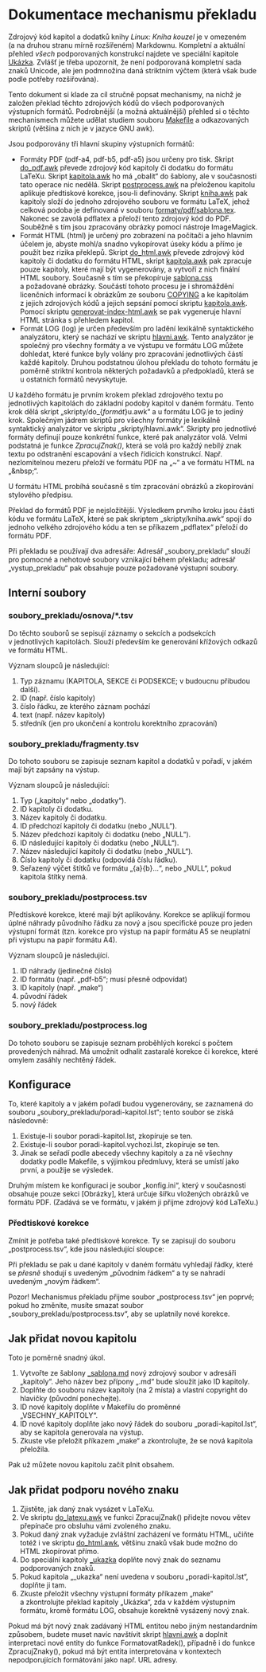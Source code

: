 <!--

Linux Kniha kouzel, dokumentace
Copyright (c) 2019 Singularis <singularis@volny.cz>

Toto dílo je dílem svobodné kultury; můžete ho šířit a modifikovat pod
podmínkami licence Creative Commons Attribution-ShareAlike 4.0 International
vydané neziskovou organizací Creative Commons. Text licence je přiložený
k tomuto projektu nebo ho můžete najít na webové adrese:

https://creativecommons.org/licenses/by-sa/4.0/

-->
# Dokumentace mechanismu překladu

Zdrojový kód kapitol a dodatků knihy *Linux: Kniha kouzel* je v omezeném
(a na druhou stranu mírně rozšířeném) Markdownu. Kompletní a aktuální přehled
*všech* podporovaných konstrukcí najdete ve speciální kapitole
[Ukázka](../kapitoly/_ukazka.md). Zvlášť je třeba upozornit, že není
podporovaná kompletní sada znaků Unicode, ale jen podmnožina daná striktním
výčtem (která však bude podle potřeby rozšiřována).

Tento dokument si klade za cíl stručně popsat mechanismy, na nichž je
založen překlad těchto zdrojových kódů do všech podporovaných výstupních
formátů. Podrobnější (a možná aktuálnější) přehled si o těchto mechanismech
můžete udělat studiem souboru [Makefile](../Makefile) a odkazovaných skriptů
(většina z nich je v jazyce GNU awk).

Jsou podporovány tři hlavní skupiny výstupních formátů:

* Formáty PDF (pdf-a4, pdf-b5, pdf-a5) jsou určeny pro tisk.
Skript [do\_pdf.awk](../skripty/do_pdf.awk) převede zdrojový kód kapitoly
či dodatku do formátu LaTeXu. Skript [kapitola.awk](../skripty/kapitola.awk)
ho má „obalit“ do šablony, ale v současnosti tato operace nic nedělá.
Skript [postprocess.awk](../skripty/postprocess.awk) na přeloženou kapitolu
aplikuje předtiskové korekce, jsou-li definovány.
Skript [kniha.awk](../skripty/kniha.awk) pak kapitoly složí do jednoho
zdrojového souboru ve formátu LaTeX, jehož celková podoba je definovaná
v souboru [formaty/pdf/sablona.tex](../formaty/pdf/sablona.tex).
Nakonec se zavolá pdflatex a přeloží tento zdrojový kód do PDF.
Souběžně s tím jsou zpracovány obrázky pomocí nástroje ImageMagick.
* Formát HTML (html) je určený pro zobrazení na počítači a jeho hlavním účelem
je, abyste mohl/a snadno vykopírovat úseky kódu a přímo je použít bez rizika
překlepů. Skript [do\_html.awk](../skripty/do_html.awk) převede zdrojový kód
kapitoly či dodatku do formátu HTML, skript [kapitola.awk](../skripty/kapitola.awk)
pak zpracuje pouze kapitoly, které mají být vygenerovány, a vytvoří z nich
finální HTML soubory. Současně s tím se překopíruje
[sablona.css](../formaty/html/sablona.css) a požadované obrázky.
Součástí tohoto procesu je i shromáždění licenčních informací k obrázkům
ze souboru [COPYING](../COPYING) a ke kapitolám z jejich zdrojových kódů
a jejich sepsání pomocí skriptu [kapitola.awk](../skripty/kapitola.awk).
Pomocí skriptu [generovat-index-html.awk](../skripty/generovat-index-html.awk)
se pak vygeneruje hlavní HTML stránka s přehledem kapitol.
* Formát LOG (log) je určen především pro ladění lexikálně syntaktického
analyzátoru, který se nachází ve skriptu [hlavni.awk](skripty/hlavni.awk).
Tento analyzátor je společný pro všechny formáty a ve výstupu ve formátu
LOG můžete dohledat, které funkce byly volány pro zpracování jednotlivých
částí každé kapitoly. Druhou podstatnou úlohou překladu do tohoto formátu
je poměrně striktní kontrola některých požadavků a předpokladů,
která se u ostatních formátů nevyskytuje.

U každého formátu je prvním krokem překlad zdrojového textu po jednotlivých kapitolách
do základní podoby kapitol v daném formátu. Tento krok dělá skript
„skripty/do\_{*formát*}u.awk“ a u formátu LOG je to jediný krok.
Společným jádrem skriptů pro všechny formáty je lexikálně syntaktický analyzátor
ve skriptu „skripty/hlavni.awk“. Skripty pro jednotlivé formáty definují pouze
konkrétní funkce, které pak analyzátor volá. Velmi podstatná je funkce
*ZpracujZnak()*, která se volá pro každý nebílý znak textu po
odstranění escapování a všech řídicích konstrukcí. Např. nezlomitelnou mezeru
přeloží ve formátu PDF na „\~“ a ve formátu HTML na „&amp;nbsp;“.

U formátu HTML probíhá současně s tím zpracování obrázků a zkopírování stylového předpisu.

Překlad do formátů PDF je nejsložitější. Výsledkem prvního kroku jsou části
kódu ve formátu LaTeX, které se pak skriptem „skripty/kniha.awk“ spojí do jednoho
velkého zdrojového kódu a ten se příkazem „pdflatex“ přeloží do formátu PDF.

Při překladu se používají dva adresáře: Adresář „soubory\_prekladu“ slouží pro
pomocné a nehotové soubory vznikající během překladu; adresář „vystup\_prekladu“
pak obsahuje pouze požadované výstupní soubory.

## Interní soubory

### soubory\_prekladu/osnova/\*.tsv

Do těchto souborů se sepisují záznamy o sekcích a podsekcích v jednotlivých
kapitolách. Slouží především ke generování křížových odkazů ve formátu HTML.

Význam sloupců je následující:

1. Typ záznamu (KAPITOLA, SEKCE či PODSEKCE; v budoucnu přibudou další).
2. ID (např. číslo kapitoly)
3. číslo řádku, ze kterého záznam pochází
4. text (např. název kapitoly)
5. středník (jen pro ukončení a kontrolu korektního zpracování)

### soubory\_prekladu/fragmenty.tsv

Do tohoto souboru se zapisuje seznam kapitol a dodatků v pořadí, v jakém mají
být zapsány na výstup.

Význam sloupců je následující:

1. Typ („kapitoly“ nebo „dodatky“).
2. ID kapitoly či dodatku.
3. Název kapitoly či dodatku.
4. ID předchozí kapitoly či dodatku (nebo „NULL“).
5. Název předchozí kapitoly či dodatku (nebo „NULL“).
6. ID následující kapitoly či dodatku (nebo „NULL“).
7. Název následující kapitoly či dodatku (nebo „NULL“).
8. Číslo kapitoly či dodatku (odpovídá číslu řádku).
9. Seřazený výčet štítků ve formátu „{a}{b}...“, nebo „NULL“, pokud kapitola štítky nemá.

### soubory\_prekladu/postprocess.tsv

Předtiskové korekce, které mají být aplikovány. Korekce se aplikují formou
úplné náhrady původního řádku za nový a jsou specifické pouze pro jeden
výstupní formát (tzn. korekce pro výstup na papír formátu A5 se neuplatní
při výstupu na papír formátu A4).

Význam sloupců je následující.

1. ID náhrady (jedinečné číslo)
2. ID formátu (např. „pdf-b5“; musí přesně odpovídat)
3. ID kapitoly (např. „make“)
4. původní řádek
5. nový řádek

### soubory\_prekladu/postprocess.log

Do tohoto souboru se zapisuje seznam proběhlých korekcí s počtem provedených
náhrad. Má umožnit odhalit zastaralé korekce či korekce, které omylem zasáhly
nechtěný řádek.

## Konfigurace

To, které kapitoly a v jakém pořadí budou vygenerovány, se zaznamená do souboru
„soubory\_prekladu/poradi-kapitol.lst“; tento soubor se získá následovně:

1. Existuje-li soubor poradi-kapitol.lst, zkopíruje se ten.
2. Existuje-li soubor poradi-kapitol.vychozi.lst, zkopíruje se ten.
3. Jinak se seřadí podle abecedy všechny kapitoly a za ně všechny dodatky podle Makefile, s výjimkou předmluvy, která se umístí jako první, a použije se výsledek.

Druhým místem ke konfiguraci je soubor „konfig.ini“, který v současnosti
obsahuje pouze sekci [Obrázky], která určuje šířku vložených obrázků
ve formátu PDF. (Zadává se ve formátu, v jakém ji přijme zdrojový kód LaTeXu.)

### Předtiskové korekce

Zmínit je potřeba také předtiskové korekce. Ty se zapisují do souboru
„postprocess.tsv“, kde jsou následující sloupce:


Při překladu se pak u dané kapitoly v daném formátu vyhledají řádky,
které se *přesně* shodují s uvedeným „původním řádkem“ a ty se nahradí
uvedeným „novým řádkem“.

Pozor! Mechanismus překladu přijme soubor „postprocess.tsv“ jen poprvé;
pokud ho změníte, musíte smazat soubor „soubory\_prekladu/postprocess.tsv“,
aby se uplatnily nové korekce.

## Jak přidat novou kapitolu

Toto je poměrně snadný úkol.

1. Vytvořte ze šablony [\_sablona.md](../kapitoly/_sablona.md) nový zdrojový soubor v adresáři „kapitoly“. Jeho název bez přípony „.md“ bude sloužit jako ID kapitoly.
2. Doplňte do souboru název kapitoly (na 2 místa) a vlastní copyright do hlavičky (původní ponechejte).
3. ID nové kapitoly doplňte v Makefilu do proměnné „VSECHNY\_KAPITOLY“.
4. ID nové kapitoly doplňte jako nový řádek do souboru „poradi-kapitol.lst“, aby se kapitola generovala na výstup.
5. Zkuste vše přeložit příkazem „make“ a zkontrolujte, že se nová kapitola přeložila.

Pak už můžete novou kapitolu začít plnit obsahem.

## Jak přidat podporu nového znaku

1. Zjistěte, jak daný znak vysázet v LaTeXu.
2. Ve skriptu [do\_latexu.awk](../skripty/do_latexu.awk) ve funkci ZpracujZnak() přidejte novou větev přepínače pro obsluhu vámi zvoleného znaku.
3. Pokud daný znak vyžaduje zvláštní zacházení ve formátu HTML, učiňte totéž i ve skriptu [do\_html.awk](../skripty/do_html.awk), většinu znaků však bude možno do HTML zkopírovat přímo.
4. Do speciální kapitoly [\_ukazka](../kapitoly/_ukazka.md) doplňte nový znak do seznamu podporovaných znaků.
5. Pokud kapitola „\_ukazka“ není uvedena v souboru „poradi-kapitol.lst“, doplňte ji tam.
6. Zkuste přeložit všechny výstupní formáty příkazem „make“ a zkontrolujte překlad kapitoly „Ukázka“, zda v každém výstupním formátu, kromě formátu LOG, obsahuje korektně vysázený nový znak.

Pokud má být nový znak zadávaný HTML entitou nebo jiným nestandardním způsobem,
budete muset navíc navštívit skript [hlavni.awk](../skripty/hlavni.awk)
a doplnit interpretaci nové entity do funkce FormatovatRadek(), případně
i do funkce ZpracujZnaky(), pokud má být entita interpretována v kontextech
nepodporujících formátování jako např. URL adresy.
